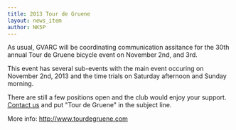 ```yaml
---
title: 2013 Tour de Gruene
layout: news_item
author: NK5P
---
```


As usual, GVARC will be coordinating communication assitance for the 30th annual Tour de Gruene bicycle event on November 2nd, and 3rd.  

This event has several sub-events with the main event occuring on November 2nd, 2013 and the time trials on Saturday afternoon and Sunday morning.

There are still a few positions open and the club would enjoy your support.  [Contact us](http://gvarc.org/contact/) and put "Tour de Gruene" in the subject line.

More info: <http://www.tourdegruene.com>
